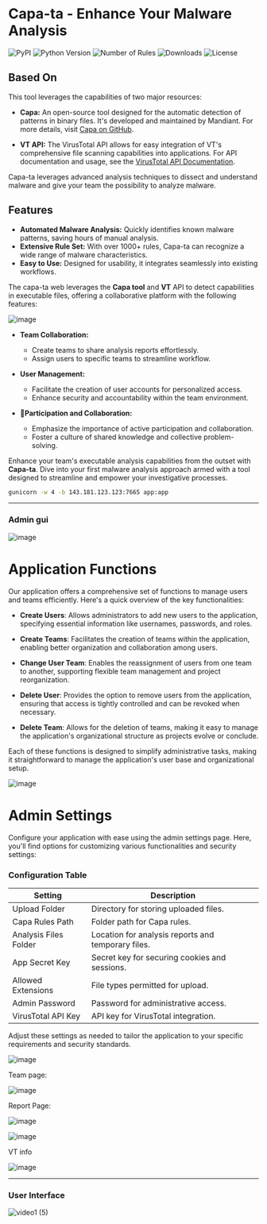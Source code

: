 # Capa-ta - Enhance Your Malware Analysis

![PyPI](https://img.shields.io/pypi/v/capa-ta)
![Python Version](https://img.shields.io/badge/python-3.6+-blue.svg)
![Number of Rules](https://img.shields.io/badge/rules-1000+-brightgreen)
![Downloads](https://img.shields.io/github/downloads/andreisss/capa-ta/total.svg)
![License](https://img.shields.io/github/license/andreisss/capa-ta)

## Based On

This tool leverages the capabilities of two major resources:

- **Capa:** An open-source tool designed for the automatic detection of patterns in binary files. It's developed and maintained by Mandiant. For more details, visit [Capa on GitHub](https://github.com/mandiant/capa).

- **VT API:** The VirusTotal API allows for easy integration of VT's comprehensive file scanning capabilities into applications. For API documentation and usage, see the [VirusTotal API Documentation](https://docs.virustotal.com/).

Capa-ta leverages advanced analysis techniques to dissect and understand malware and give your team the possibility to analyze malware.


## Features

- **Automated Malware Analysis:** Quickly identifies known malware patterns, saving hours of manual analysis.
- **Extensive Rule Set:** With over 1000+ rules, Capa-ta can recognize a wide range of malware characteristics.
- **Easy to Use:** Designed for usability, it integrates seamlessly into existing workflows.

The capa-ta web leverages the **Capa tool** and **VT** API to detect capabilities in executable files, offering a collaborative platform with the following features:

![image](https://github.com/andreisss/capa-ta/assets/10872139/45ee9a28-1e2b-4f10-b322-4cf39b9ec929)


- **Team Collaboration:** 
  - Create teams to share analysis reports effortlessly.
  - Assign users to specific teams to streamline workflow.

- **User Management:**
  - Facilitate the creation of user accounts for personalized access.
  - Enhance security and accountability within the team environment.

- **🚀Participation and Collaboration:**
  - Emphasize the importance of active participation and collaboration.
  - Foster a culture of shared knowledge and collective problem-solving.


Enhance your team's executable analysis capabilities from the outset with **Capa-ta**. Dive into your first malware analysis approach armed with a tool designed to streamline and empower your investigative processes.

```bash
gunicorn -w 4 -b 143.181.123.123:7665 app:app
```
----------------------------------------------------------------------------------------------------------------------------------------

### Admin gui

![image](https://github.com/andreisss/capa-ta/assets/10872139/01a286e6-91ac-4e4a-8c6e-61d247dc4e5c)

# Application Functions

Our application offers a comprehensive set of functions to manage users and teams efficiently. Here's a quick overview of the key functionalities:

- **Create Users**: Allows administrators to add new users to the application, specifying essential information like usernames, passwords, and roles.

- **Create Teams**: Facilitates the creation of teams within the application, enabling better organization and collaboration among users.

- **Change User Team**: Enables the reassignment of users from one team to another, supporting flexible team management and project reorganization.

- **Delete User**: Provides the option to remove users from the application, ensuring that access is tightly controlled and can be revoked when necessary.

- **Delete Team**: Allows for the deletion of teams, making it easy to manage the application's organizational structure as projects evolve or conclude.

Each of these functions is designed to simplify administrative tasks, making it straightforward to manage the application's user base and organizational setup.


![image](https://github.com/andreisss/capa-ta/assets/10872139/fc308b42-abc7-41e6-af00-d1b9d0a14dcd)


# Admin Settings

Configure your application with ease using the admin settings page. Here, you'll find options for customizing various functionalities and security settings:

### Configuration Table

| Setting               | Description                                           |
|-----------------------|-------------------------------------------------------|
| Upload Folder         | Directory for storing uploaded files.                 |
| Capa Rules Path       | Folder path for Capa rules.                           |
| Analysis Files Folder | Location for analysis reports and temporary files.    |
| App Secret Key        | Secret key for securing cookies and sessions.         |
| Allowed Extensions    | File types permitted for upload.                      |
| Admin Password        | Password for administrative access.                   |
| VirusTotal API Key    | API key for VirusTotal integration.                   |

Adjust these settings as needed to tailor the application to your specific requirements and security standards.

![image](https://github.com/andreisss/capa-ta/assets/10872139/6473f466-15a8-4a58-ab2e-70ef66ef7295)

Team page:

![image](https://github.com/andreisss/capa-ta/assets/10872139/d615e4c7-25ed-4395-8d3c-c803e75acc90)

Report Page:

![image](https://github.com/andreisss/capa-ta/assets/10872139/98a5c8a7-f2c9-43a8-a119-b5fd6acaf32d)

![image](https://github.com/andreisss/capa-ta/assets/10872139/93c0e7b7-deef-4802-ab32-660bc11105b9)

VT info

![image](https://github.com/andreisss/capa-ta/assets/10872139/73a7e80b-e26d-46d5-95d4-0bcbb033bd5d)






-------------------------------------------------------------------------------------------------------------------------------------------

### User Interface

![video1 (5)](https://github.com/andreisss/Capa-web/assets/10872139/6eadfd08-3687-4f54-8469-3fa19080e399)
